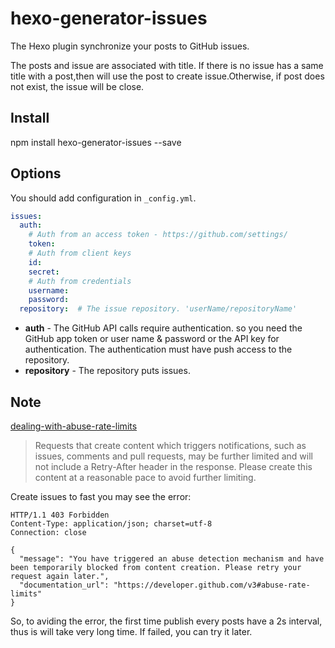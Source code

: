 # hexo-generator-issues

The Hexo plugin synchronize your posts to GitHub issues.

The posts and issue are associated with title. If there is no issue has a same title with a post,then will use the post to create issue.Otherwise, if post does not exist, the issue will be close.

## Install
npm install hexo-generator-issues --save

## Options
You should add configuration in `_config.yml`.

```yml
issues:
  auth:
    # Auth from an access token - https://github.com/settings/
    token: 
    # Auth from client keys
    id:
    secret: 
    # Auth from credentials
    username:
    password:
  repository:  # The issue repository. 'userName/repositoryName'
```

- **auth** - The GitHub API calls require authentication. so you need the GitHub app token or user name & password or the API key for authentication. The authentication must have push access to the repository. 
- **repository** - The repository puts issues.

## Note

[dealing-with-abuse-rate-limits](https://developer.github.com/v3/guides/best-practices-for-integrators/#dealing-with-abuse-rate-limits)

> Requests that create content which triggers notifications, such as issues, comments and pull requests, may be further limited and will not include a Retry-After header in the response. Please create this content at a reasonable pace to avoid further limiting.

Create issues to fast you may see the error:

```
HTTP/1.1 403 Forbidden
Content-Type: application/json; charset=utf-8
Connection: close

{
  "message": "You have triggered an abuse detection mechanism and have been temporarily blocked from content creation. Please retry your request again later.",
  "documentation_url": "https://developer.github.com/v3#abuse-rate-limits"
}
```

So, to aviding the error, the first time publish every posts have a 2s interval, thus is will take very long time. If failed, you can try it later. 